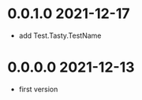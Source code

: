 0.0.1.0 2021-12-17
==================
- add Test.Tasty.TestName

0.0.0.0 2021-12-13
==================
- first version
